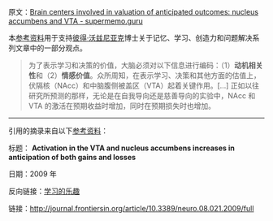 原文：[Brain centers involved in valuation of anticipated outcomes: nucleus accumbens and VTA - supermemo.guru](https://supermemo.guru/wiki/Brain_centers_involved_in_valuation_of_anticipated_outcomes:_nucleus_accumbens_and_VTA)

本[参考资料](https://supermemo.guru/wiki/References)用于支持[彼得·沃兹尼亚克](https://supermemo.guru/wiki/Piotr_Wozniak)博士关于记忆、学习、创造力和问题解决系列文章中的一部分观点。

> 为了表示学习和决策的价值，大脑必须对以下信息进行编码：（1）**动机相关性**和（2）**情感价值**。众所周知，在表示学习、决策和其他方面的估值上，伏隔核（NAcc）和中脑腹侧被盖区（VTA）起着关键作用。[…] 正如以往研究所预测的那样，无论是在自我导向还是慈善导向的实验中，NAcc 和 VTA 的激活在预期收益时增加，同时在预期损失时也增加。

------

引用的摘录来自以下[参考资料](https://supermemo.guru/wiki/References)：

标题： **Activation in the VTA and nucleus accumbens increases in anticipation of both gains and losses**

日期：2009 年

反向链接：[学习的乐趣](https://supermemo.guru/wiki/Pleasure_of_learning)

链接：http://journal.frontiersin.org/article/10.3389/neuro.08.021.2009/full